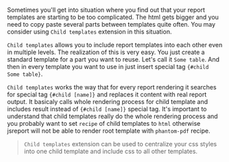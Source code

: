 Sometimes you'll get into situation where you find out that your report templates are starting to be too complicated. The html gets bigger and you need to copy paste several parts between templates quite often. You may consider using `Child templates` extension in this situation.

`Child templates` allows you to include report templates into each other even in multiple levels. The realization of this is very easy. You just create a standard template for a part you want to reuse. Let's call it `Some table`. And then in every template  you want to use in just insert special tag `{#child Some table}`.

`Child templates` works the way that for every report rendering it searches for special tag `{#child [name]}` and replaces it content with real report output. It basicaly calls whole rendering process for child template and includes result instead of `{#child [name]}` special tag. It's important to understand that child templates really do the whole rendering process and you probably want to set `recipe` of child templates to `html` otherwise jsreport will not be able to render root template with `phantom-pdf` recipe.

> `Child templates` extension can be used to centralize your css styles into one child template and include css to all other templates.
